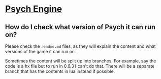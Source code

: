 # [Psych Engine](https://github.com/ShadowMario/FNF-PsychEngine)
## How do I check what version of Psych it can run on?
Please check the `readme.md` files, as they will explain the content and what versions of the game it can run on.

Sometimes the content will be split up into branches. For example, say the code is a hx file but to run in 0.6.3 I can't do that. There will be a separate branch that has the contents in lua instead if possible.